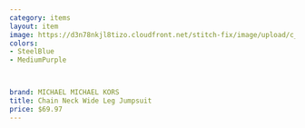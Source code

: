 ```yaml
---
category: items
layout: item
image: https://d3n78nkjl8tizo.cloudfront.net/stitch-fix/image/upload/c_scale,h_500/e_trim:9/f_auto,q_auto/e_replace_color:f2f3f4:300:ffffff/v1660186993/vlkqcpvnt0wy2qvld5yw.jpg
colors: 
- SteelBlue
- MediumPurple



brand: MICHAEL MICHAEL KORS
title: Chain Neck Wide Leg Jumpsuit
price: $69.97
---
```


